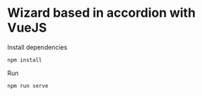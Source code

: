 # Wizard based in accordion with VueJS

Install dependencies

    npm install
  
  
 Run 
 
    npm run serve

